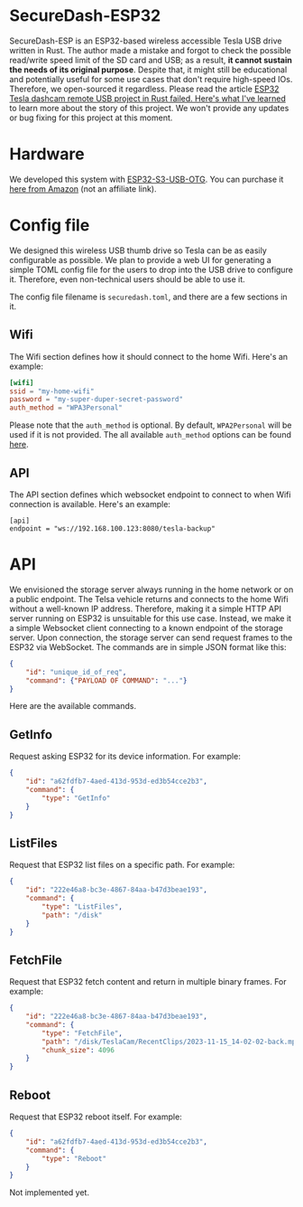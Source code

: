 # SecureDash-ESP32

SecureDash-ESP is an ESP32-based wireless accessible Tesla USB drive written in Rust.
The author made a mistake and forgot to check the possible read/write speed limit of the SD card and USB; as a result, **it cannot sustain the needs of its original purpose**.
Despite that, it might still be educational and potentially useful for some use cases that don't require high-speed IOs.
Therefore, we open-sourced it regardless.
Please read the article [ESP32 Tesla dashcam remote USB project in Rust failed. Here's what I've learned](https://fangpenlin.com/posts/2025/01/17/my-rust-esp32-project-failure/) to learn more about the story of this project.
We won't provide any updates or bug fixing for this project at this moment.

# Hardware

We developed this system with [ESP32-S3-USB-OTG](https://docs.espressif.com/projects/esp-dev-kits/en/latest/esp32s3/esp32-s3-usb-otg/user_guide.html).
You can purchase it [here from Amazon](https://www.amazon.com/Espressif-ESP32-S3-USB-OTG-Development-Board/dp/B09JZ8PTLX) (not an affiliate link).

# Config file
We designed this wireless USB thumb drive so Tesla can be as easily configurable as possible.
We plan to provide a web UI for generating a simple TOML config file for the users to drop into the USB drive to configure it.
Therefore, even non-technical users should be able to use it.

The config file filename is `securedash.toml`, and there are a few sections in it.

## Wifi

The Wifi section defines how it should connect to the home Wifi.
Here's an example:

```TOML
[wifi]
ssid = "my-home-wifi"
password = "my-super-duper-secret-password"
auth_method = "WPA3Personal"
```

Please note that the `auth_method` is optional.
By default, `WPA2Personal` will be used if it is not provided.
The all available `auth_method` options can be found [here](https://github.com/LaunchPlatform/securedash-esp32/blob/cff762a9cd502c62caabc0c75c4b9111c88bac02/src/config.rs#L7-L17).

## API

The API section defines which websocket endpoint to connect to when Wifi connection is available.
Here's an example:

```
[api]
endpoint = "ws://192.168.100.123:8080/tesla-backup"
```

# API

We envisioned the storage server always running in the home network or on a public endpoint.
The Telsa vehicle returns and connects to the home Wifi without a well-known IP address.
Therefore, making it a simple HTTP API server running on ESP32 is unsuitable for this use case.
Instead, we make it a simple Websocket client connecting to a known endpoint of the storage server.
Upon connection, the storage server can send request frames to the ESP32 via WebSocket.
The commands are in simple JSON format like this:

```json
{
    "id": "unique_id_of_req",
    "command": {"PAYLOAD OF COMMAND": "..."}
}
```

Here are the available commands.

## GetInfo

Request asking ESP32 for its device information.
For example:

```json
{
    "id": "a62fdfb7-4aed-413d-953d-ed3b54cce2b3",
    "command": {
        "type": "GetInfo"
    }
}
```

## ListFiles

Request that ESP32 list files on a specific path.
For example:

```json
{
    "id": "222e46a8-bc3e-4867-84aa-b47d3beae193",
    "command": {
        "type": "ListFiles",
        "path": "/disk"
    }
}
```

## FetchFile

Request that ESP32 fetch content and return in multiple binary frames.
For example:

```json
{
    "id": "222e46a8-bc3e-4867-84aa-b47d3beae193",
    "command": {
        "type": "FetchFile",
        "path": "/disk/TeslaCam/RecentClips/2023-11-15_14-02-02-back.mp4",
        "chunk_size": 4096
    }
}
```

## Reboot

Request that ESP32 reboot itself.
For example:


```json
{
    "id": "a62fdfb7-4aed-413d-953d-ed3b54cce2b3",
    "command": {
        "type": "Reboot"
    }
}
```

Not implemented yet.

